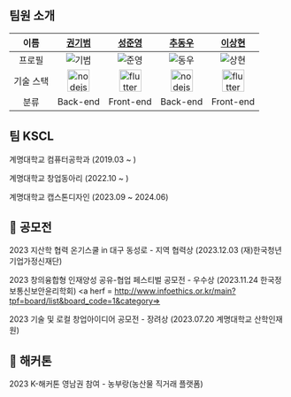 ## 팀원 소개

|이름 | [권기범](https://github.com/KibeomGwon)| [성준영](https://github.com/sungjungyoung) | [추동우](https://github.com/DongWooChoo) | [이상현](https://github.com/idealHyun) |
| :-: | :-: | :-: | :-: | :-: |
|프로필 | ![기범](https://github.com/KibeomGwon.png) | ![준영](https://github.com/sungjungyoung.png) | ![동우](https://github.com/DongWooChoo.png) | ![상현](https://github.com/idealHyun.png) |
| 기술 스택 |  <a href="https://nodejs.org/" target="_blank" rel="noreferrer"> <img src="https://www.vectorlogo.zone/logos/nodejs/nodejs-icon.svg" alt="nodejs" width="40" height="40"/> </a> | <a href="https://flutter.dev/" target="_blank" rel="noreferrer"> <img src="https://www.vectorlogo.zone/logos/flutterio/flutterio-icon.svg" alt="flutter" width="40" height="40"/> </a> |  <a href="https://nodejs.org/" target="_blank" rel="noreferrer"> <img src="https://www.vectorlogo.zone/logos/nodejs/nodejs-icon.svg" alt="nodejs" width="40" height="40"/> </a> |  <a href="https://flutter.dev/" target="_blank" rel="noreferrer"> <img src="https://www.vectorlogo.zone/logos/flutterio/flutterio-icon.svg" alt="flutter" width="40" height="40"/> </a> |
|분류 | Back-end | Front-end | Back-end | Front-end |

## 팀 KSCL

계명대학교 컴퓨터공학과 (2019.03 ~ )

계명대학교 창업동아리 (2022.10 ~ )

계명대학교 캡스톤디자인 (2023.09 ~ 2024.06)

## 📌 공모전

2023 지산학 협력 온기스쿨 in 대구 동성로 - 지역 협력상 (2023.12.03 (재)한국청년기업가정신재단)

2023 창의융합형 인재양성 공유-협업 페스티벌 공모전 - 우수상 (2023.11.24 한국정보통신보안윤리학회) <a herf = http://www.infoethics.or.kr/main?tpf=board/list&board_code=1&category=>

2023 기술 및 로컬 창업아이디어 공모전 - 장려상 (2023.07.20 계명대학교 산학인재원)

## 📌 해커톤

2023 K-해커톤 영남권 참여 - 농부랑(농산물 직거래 플랫폼)

